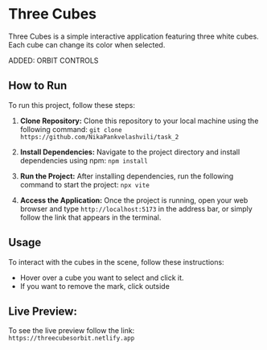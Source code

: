 # Three Cubes

Three Cubes is a simple interactive application featuring three white cubes. Each cube can change its color when selected.

ADDED: ORBIT CONTROLS

## How to Run

To run this project, follow these steps:

1. **Clone Repository:** Clone this repository to your local machine using the following command:
```git clone https://github.com/NikaPankvelashvili/task_2 ```


2. **Install Dependencies:** Navigate to the project directory and install dependencies using npm:
``` npm install ```


3. **Run the Project:** After installing dependencies, run the following command to start the project:
``` npx vite ```


4. **Access the Application:** Once the project is running, open your web browser and type `http://localhost:5173` in the address bar, or simply follow the link that appears in the terminal.
## Usage

To interact with the cubes in the scene, follow these instructions:

- Hover over a cube you want to select and click it.
- If you want to remove the mark, click outside

## Live Preview:
To see the live preview follow the link:
``` https://threecubesorbit.netlify.app ```
